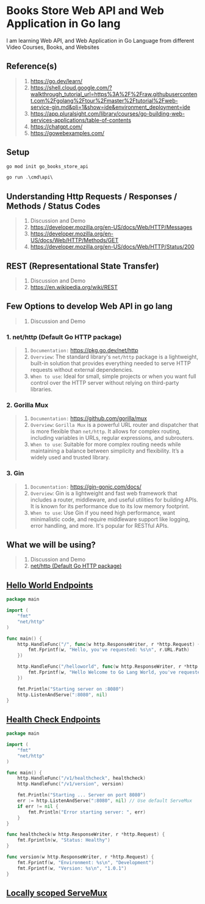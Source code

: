 # Books Store Web API and Web Application in Go lang

I am learning Web API, and Web Application in Go Language from different Video Courses, Books, and Websites

## Reference(s)

> 1. <https://go.dev/learn/>
> 1. <https://shell.cloud.google.com/?walkthrough_tutorial_url=https%3A%2F%2Fraw.githubusercontent.com%2Fgolang%2Ftour%2Fmaster%2Ftutorial%2Fweb-service-gin.md&pli=1&show=ide&environment_deployment=ide>
> 1. <https://app.pluralsight.com/library/courses/go-building-web-services-applications/table-of-contents>
> 1. <https://chatgpt.com/>
> 1. <https://gowebexamples.com/>

## Setup

```powershell
go mod init go_books_store_api

go run .\cmd\api\
```

## Understanding Http Requests / Responses / Methods / Status Codes

> 1. Discussion and Demo
> 1. <https://developer.mozilla.org/en-US/docs/Web/HTTP/Messages>
> 1. <https://developer.mozilla.org/en-US/docs/Web/HTTP/Methods/GET>
> 1. <https://developer.mozilla.org/en-US/docs/Web/HTTP/Status/200>

## REST (Representational State Transfer)

> 1. Discussion and Demo
> 1. <https://en.wikipedia.org/wiki/REST>

## Few Options to develop Web API in go lang

> 1. Discussion and Demo

### 1. **net/http (Default Go HTTP package)**

> 1. `Documentation:` <https://pkg.go.dev/net/http>
> 1. `Overview`: The standard library's `net/http` package is a lightweight, built-in solution that provides everything needed to serve HTTP requests without external dependencies.
> 1. `When to use`: Ideal for small, simple projects or when you want full control over the HTTP server without relying on third-party libraries.

### 2. **Gorilla Mux**

> 1. `Documentation:` <https://github.com/gorilla/mux>
> 1. `Overview`: `Gorilla Mux` is a powerful URL router and dispatcher that is more flexible than `net/http`. It allows for complex routing, including variables in URLs, regular expressions, and subrouters.
> 1. `When to use`: Suitable for more complex routing needs while maintaining a balance between simplicity and flexibility. It’s a widely used and trusted library.

### 3. **Gin**

> 1. `Documentation:` <https://gin-gonic.com/docs/>
> 1. `Overview`: Gin is a lightweight and fast web framework that includes a router, middleware, and useful utilities for building APIs. It is known for its performance due to its low memory footprint.
> 1. `When to use`: Use Gin if you need high performance, want minimalistic code, and require middleware support like logging, error handling, and more. It's popular for RESTful APIs.

## What we will be using?

> 1. Discussion and Demo
> 1. [net/http (Default Go HTTP package)](https://pkg.go.dev/net/http)

## [Hello World Endpoints](./src/cmd/v1/)

```go
package main

import (
	"fmt"
	"net/http"
)

func main() {
	http.HandleFunc("/", func(w http.ResponseWriter, r *http.Request) {
		fmt.Fprintf(w, "Hello, you've requested: %s\n", r.URL.Path)
	})

	http.HandleFunc("/helloworld", func(w http.ResponseWriter, r *http.Request) {
		fmt.Fprintf(w, "Hello Welcome to Go Lang World, you've requested: %s\n", r.URL.Path)
	})

	fmt.Println("Starting server on :8080")
	http.ListenAndServe(":8080", nil)
}
```

## [Health Check Endpoints](./src/cmd/v2/)

```go
package main

import (
	"fmt"
	"net/http"
)

func main() {
	http.HandleFunc("/v1/healthcheck", healthcheck)
	http.HandleFunc("/v1/version", version)

	fmt.Println("Starting ... Server on port 8080")
	err := http.ListenAndServe(":8080", nil) // Use default ServeMux
	if err != nil {
		fmt.Println("Error starting server: ", err)
	}
}

func healthcheck(w http.ResponseWriter, r *http.Request) {
	fmt.Fprintln(w, "Status: Healthy")
}

func version(w http.ResponseWriter, r *http.Request) {
	fmt.Fprintf(w, "Environment: %s\n", "Development")
	fmt.Fprintf(w, "Version: %s\n", "1.0.1")
}
```

## [Locally scoped ServeMux](./src/cmd/v3/)